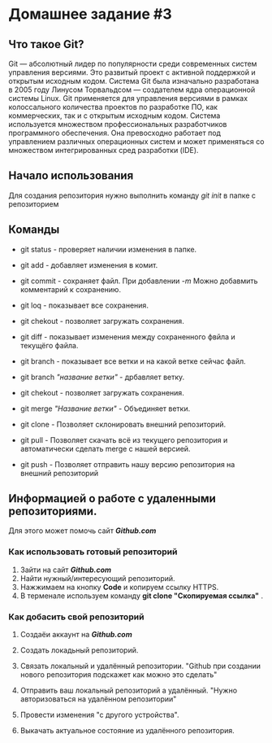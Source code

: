 # Домашнее задание #3
## Что такое Git?
Git — абсолютный лидер по популярности среди современных систем управления версиями. Это развитый проект с активной поддержкой и открытым исходным кодом. Система Git была изначально разработана в 2005 году Линусом Торвальдсом — создателем ядра операционной системы Linux. Git применяется для управления версиями в рамках колоссального количества проектов по разработке ПО, как коммерческих, так и с открытым исходным кодом. Система используется множеством профессиональных разработчиков программного обеспечения. Она превосходно работает под управлением различных операционных систем и может применяться со множеством интегрированных сред разработки (IDE).

## Начало использования
Для создания репозитория нужно выполнить команду *git init* в папке с репозиторием

## Команды
* git status - проверяет наличии изменения в папке.


* git add - добавляет изменения в комит.

* git commit - сохраняет файл.
При добавлении *-m* Можно добавмить комментарий к сохранению.

* git loq - показывает все сохранения.

* git chekout - позволяет загружать сохранения.

* git diff - показывает изменения между сохраненного фвйла и текущёго файла.

* git branch - показывает все ветки и на какой ветке сейчас файл.

* git branch *"название ветки"* - дрбавляет ветку.

* git chekout - позволяет загружать сохранения.

* git merge *"Название ветки"* - Объединяет ветки.

* git clone - Позволяет склонировать внешний репозиторий.

* git pull - Позволяет скачать всё из текущего репозитория и автоматически сделать merge с нашей версией.

* git push - Позволяет отправить нашу версию репозитория на внешний репозиторий

##  Информацией о работе с удаленными репозиториями.

Для этого может помочь сайт *__Github.com__*

### Как использовать готовый репозиторий

1. Зайти на сайт *__Github.com__*
2. Найти нужный/интересующий репозиторий.
3. Нажжимаем на кнопку __Code__ и копируем ссылку HTTPS.
4. В терменале используем команду __git clone "Скопируемая ссылка"__ .

### Как добасить свой репозиторий

1. Создаёи аккаунт на *__Github.com__*

2. Создать локадьный репозиторий.

3. Связать локальный и удалённый репозитории. "Github при создании нового репозитория подскажет как можно это сделать"

4. Отправить ваш локальный репозиторий а удалённый. "Нужно авторизоваться на удалённом репозитории"

5. Провести изменения "с другого устройства".

6. Выкачать актуальное состояние из удалённого репозитория.